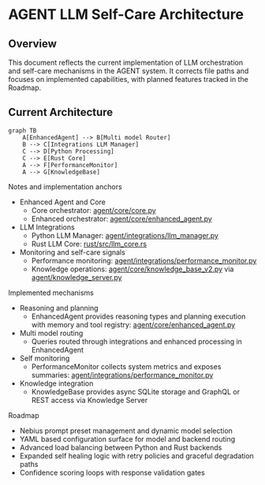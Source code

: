 # AGENT LLM Self-Care Architecture

## Overview

This document reflects the current implementation of LLM orchestration and self-care mechanisms in the AGENT system. It corrects file paths and focuses on implemented capabilities, with planned features tracked in the Roadmap.

## Current Architecture

```mermaid
graph TB
    A[EnhancedAgent] --> B[Multi model Router]
    B --> C[Integrations LLM Manager]
    C --> D[Python Processing]
    C --> E[Rust Core]
    A --> F[PerformanceMonitor]
    A --> G[KnowledgeBase]
```

Notes and implementation anchors

- Enhanced Agent and Core
  - Core orchestrator: [agent/core/core.py](agent/core/core.py)
  - Enhanced orchestrator: [agent/core/enhanced_agent.py](agent/core/enhanced_agent.py)
- LLM Integrations
  - Python LLM Manager: [agent/integrations/llm_manager.py](agent/integrations/llm_manager.py)
  - Rust LLM Core: [rust/src/llm_core.rs](rust/src/llm_core.rs)
- Monitoring and self-care signals
  - Performance monitoring: [agent/integrations/performance_monitor.py](agent/integrations/performance_monitor.py)
  - Knowledge operations: [agent/core/knowledge_base_v2.py](agent/core/knowledge_base_v2.py) via [agent/knowledge_server.py](agent/knowledge_server.py)

Implemented mechanisms

- Reasoning and planning
  - EnhancedAgent provides reasoning types and planning execution with memory and tool registry: [agent/core/enhanced_agent.py](agent/core/enhanced_agent.py)
- Multi model routing
  - Queries routed through integrations and enhanced processing in EnhancedAgent
- Self monitoring
  - PerformanceMonitor collects system metrics and exposes summaries: [agent/integrations/performance_monitor.py](agent/integrations/performance_monitor.py)
- Knowledge integration
  - KnowledgeBase provides async SQLite storage and GraphQL or REST access via Knowledge Server

Roadmap

- Nebius prompt preset management and dynamic model selection
- YAML based configuration surface for model and backend routing
- Advanced load balancing between Python and Rust backends
- Expanded self healing logic with retry policies and graceful degradation paths
- Confidence scoring loops with response validation gates
